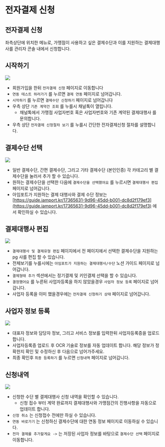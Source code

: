 # 전자결제 신청

## 전자결제 신청

좌측상단에 위치한 메뉴로, 가맹점이 사용하고 싶은 결제수단과 이를 지원하는 결제대행사를 관리자 콘솔 내에서 신청합니다.

## 시작하기

![](<../../.gitbook/assets/Untitled (3).png>)

* 회원가입을 한뒤 `전자결제 신청` 페이지로 이동합니다
* `연동 테스트 하러가기` 를 누르면 `결제 연동` 페이지로 넘어갑니다.
* `시작하기` 를 누르면 `결제수단 신청하기` 페이지로 넘어갑니다
* 우측 상단 `기존 계약건 조회` 를 누를시 채널톡이 열립니다.
  * 채널톡에서 가맹점 사업자번호 혹은 사업자번호와 기존 계약된 결제대행사 를 문의합니다.
* 우측 상단 `전자결제 신청절차 보기` 를 누를시 간단한 전자결제신청 절차를 설명합니다.

## 결제수단 선택

![](<../../.gitbook/assets/Untitled (4).png>)

* 일반 결제수단, 간편 결제수단, 그리고 기타 결제수단 (본인인증) 각 카테고리 별 결제수단을 눌러서 추가 할 수 있습니다.
* 원하는 결제수단을 선택한 다음에 `결제수단을 선택했어요` 를 누르시면 `결제대행사 편집` 페이지로 넘어갑니다.
* 아임포트가 지원하는 결제 대행사와 결제 수단 정보는 [https://guide.iamport.kr/17365631-9d96-45dd-b001-dc8d2f179ef3](https://guide.iamport.kr/17365631-9d96-45dd-b001-dc8d2f179ef3) 에서 확인하실 수 있습니다.&#x20;

## 결제대행사 편집

![](<../../.gitbook/assets/Untitled (5).png>)

* `결제대행사 및 결제유형 편집` 페이지에서 전 페이지에서 선택한 결제수단을 지원하는 pg 사를 편집 할 수 있습니다.
* 전체보기를 누를시에는 `아임포트가 지원하는 결제대행사/수단` 노션 가이드 페이지로 넘어갑니다.
* `결제형태 추가` 섹션에서는 정기결제 및 키인결제 선택을 할 수 있습니다.
* `결정했어요` 를 누른뒤 사업자등록을 하지 않았을경우 `사업자 정보 등록` 페이지로 넘어갑니다.
* 사업자 등록을 이미 했을경우에는 `전자결제 신청하기 상태` 페이지로 넘어갑니다.

## 사업자 정보 등록

![](<../../.gitbook/assets/Untitled (6).png>)

* 대표자 정보와 담당자 정보, 그리고 서비스 정보를 입력한뒤 사업자등록증을 업로드 합니다.
* 사업자등록증 업로드 후 OCR 기술로 정보를 자동 업데이트 합니다. 해당 정보가 정확한지 확인 및 수정하신 후 다음으로 넘어가주세요.
* 최종 확인후 `최종 등록하기` 를 누르면 `신청내역` 페이지로 넘어갑니다.

## 신청내역

![](<../../.gitbook/assets/Untitled (7).png>)

* 신청한 수단 별 결제대행사 신청 내역을 확인할 수 있습니다.
  * 신청 접수 부터 계약 완료까지 결제대행사와 가맹점간의 진행사항을 자동으로 업데이트 합니다.
* `신청 취소` 는 신청접수 전에만 하실 수 있습니다.
* `연동 바로가기` 는 신청하신 결제수단에 대한 연동 정보 페이지로 이동하실 수 있습니다.
* `전자 결제를 추가할게요 ->` 는 저장된 사업자 정보를 바탕으로 `결제수단 선택` 페이지로 이동합니다.
